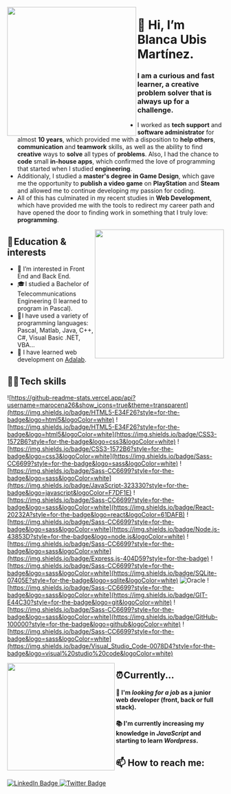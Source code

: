 <a href="https://lottiefiles.com/94056-development"> <img align="left" width="300" height="300" src="https://user-images.githubusercontent.com/13077932/211225964-45cc58e0-9331-4f9b-b6b3-e2d422ae123c.gif"> </a>

# 👋 Hi, I’m Blanca Ubis Martínez.

### I am a curious and fast learner, a creative problem solver that is always up for a challenge. 

- I worked as **tech support** and **software administrator** for almost **10 years**, which provided me with a disposition to **help others**, **communication** and **teamwork** skills, as well as the ability to find **creative** ways to **solve** all types of **problems**. Also, I had the chance to **code** small **in-house apps**, which confirmed the love of programming that started when I studied **engineering**.
- Additionaly, I studied a **master's degree in Game Design**, which gave me the opportunity to **publish a video game** on **PlayStation** and **Steam** and allowed me to continue developing my passion for coding.
- All of this has culminated in my recent studies in **Web Development**, which have provided me with the tools to redirect my career path and have opened the door to finding work in something that I truly love: **programming**.

<a href="https://lottiefiles.com/63487-programming-computer"> <img align="right" width="300" height="300" src="https://user-images.githubusercontent.com/13077932/211225619-5c8360c1-5012-4e02-b9f4-8422750c30e3.gif"> </a>
## 🎒 Education & interests

- 👀 I’m interested in Front End and Back End.
- 🎓 I studied a Bachelor of Telecommunications Engineering (I learned to program in Pascal).
- 💾 I have used a variety of programming languages: Pascal, Matlab, Java, C++, C#, Visual Basic .NET, VBA...
- 🌱 I have learned web development on [Adalab](https://adalab.es/).

## 👩‍💻 Tech skills

![https://github-readme-stats.vercel.app/api?username=marocena26&show_icons=true&theme=transparent](https://img.shields.io/badge/HTML5-E34F26?style=for-the-badge&logo=html5&logoColor=white)
![https://img.shields.io/badge/HTML5-E34F26?style=for-the-badge&logo=html5&logoColor=white](https://img.shields.io/badge/CSS3-1572B6?style=for-the-badge&logo=css3&logoColor=white)
![https://img.shields.io/badge/CSS3-1572B6?style=for-the-badge&logo=css3&logoColor=white](https://img.shields.io/badge/Sass-CC6699?style=for-the-badge&logo=sass&logoColor=white)
![https://img.shields.io/badge/Sass-CC6699?style=for-the-badge&logo=sass&logoColor=white](https://img.shields.io/badge/JavaScript-323330?style=for-the-badge&logo=javascript&logoColor=F7DF1E)
![https://img.shields.io/badge/Sass-CC6699?style=for-the-badge&logo=sass&logoColor=white](https://img.shields.io/badge/React-20232A?style=for-the-badge&logo=react&logoColor=61DAFB)
![https://img.shields.io/badge/Sass-CC6699?style=for-the-badge&logo=sass&logoColor=white](https://img.shields.io/badge/Node.js-43853D?style=for-the-badge&logo=node.js&logoColor=white)
![https://img.shields.io/badge/Sass-CC6699?style=for-the-badge&logo=sass&logoColor=white](https://img.shields.io/badge/Express.js-404D59?style=for-the-badge)
![https://img.shields.io/badge/Sass-CC6699?style=for-the-badge&logo=sass&logoColor=white](https://img.shields.io/badge/SQLite-07405E?style=for-the-badge&logo=sqlite&logoColor=white)
![Oracle](https://img.shields.io/badge/Oracle-F80000?style=for-the-badge&logo=oracle&logoColor=white)
![https://img.shields.io/badge/Sass-CC6699?style=for-the-badge&logo=sass&logoColor=white](https://img.shields.io/badge/GIT-E44C30?style=for-the-badge&logo=git&logoColor=white)
![https://img.shields.io/badge/Sass-CC6699?style=for-the-badge&logo=sass&logoColor=white](https://img.shields.io/badge/GitHub-100000?style=for-the-badge&logo=github&logoColor=white)
![https://img.shields.io/badge/Sass-CC6699?style=for-the-badge&logo=sass&logoColor=white](https://img.shields.io/badge/Visual_Studio_Code-0078D4?style=for-the-badge&logo=visual%20studio%20code&logoColor=white)

<a href="https://lottiefiles.com/63258-career-animation"> <img align="left" width="250" height="250" src="https://user-images.githubusercontent.com/13077932/211226595-76e09a76-eaff-4ac8-bff8-9a0feab99f12.gif"> </a>
## ⏰ Currently...

#### 🚀 I'm *looking for a job* as a junior web developer (front, back or full stack).
#### 📚 I'm currently increasing my knowledge in *JavaScript* and starting to learn *Wordpress*. 

## 📫 How to reach me:
<div id="badges">
  <a href="https://www.linkedin.com/in/blanca-ubis-martinez/">
    <img src="https://img.shields.io/badge/LinkedIn-indigo?style=for-the-badge&logo=linkedin&logoColor=white" alt="LinkedIn Badge"/>
  </a>
  <a href="https://twitter.com/blaumart87">
    <img src="https://img.shields.io/badge/Twitter-blue?style=for-the-badge&logo=twitter&logoColor=white" alt="Twitter Badge"/>
  </a>
</div>

<!-- ## 📈 Github Stats

[![Blanca's GitHub stats](https://github-readme-stats.vercel.app/api?username=blancaum&theme=material-palenight&layout=compact)](https://github.com/blancaum/github-readme-stats)

[![Top Langs](https://github-readme-stats.vercel.app/api/top-langs/?username=blancaum&theme=material-palenight&layout=compact)](https://github.com/blancaum/github-readme-stats) -->

<!---
blancaum/blancaum is a ✨ special ✨ repository because its `README.md` (this file) appears on your GitHub profile.
You can click the Preview link to take a look at your changes.
--->
